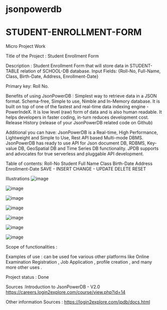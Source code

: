 # jsonpowerdb

# STUDENT-ENROLLMENT-FORM

Micro Project Work

Title of the Project : Student Enrollment Form 

Description : Student Enrollment Form that will store data in STUDENT-TABLE relation of SCHOOL-DB database.
Input Fields: {Roll-No, Full-Name, Class, Birth-Date, Address, Enrollment-Date}

Primary key: Roll No.

Benefits of using JsonPowerDB : 
Simplest way to retrieve data in a JSON format.
Schema-free, Simple to use, Nimble and In-Memory database.
It is built on top of one of the fastest and real-time data indexing engine - PowerIndeX.
It is low level (raw) form of data and is also human readable.
It helps developers in faster coding, in-turn reduces development cost.
Release History (release of your JsonPowerDB related code on Github)

Additional you can have: 
JsonPowerDB is a Real-time, High Performance, Lightweight and Simple to Use, Rest API based Multi-mode DBMS. JsonPowerDB has ready to use API for Json document DB, RDBMS, Key-value DB, GeoSpatial DB and Time Series DB functionality. JPDB supports and advocates for true serverless and pluggable API development.

Table of contents:
Roll-No
Student Full Name
Class
Birth-Date
Address
Enrollment-Date
SAVE - INSERT
CHANGE - UPDATE
DELETE
RESET

Illustrations
![image](https://github.com/user-attachments/assets/8ecdc5f6-246d-4b1a-b124-f5e4108adf01)

![image](https://github.com/user-attachments/assets/60295250-5b00-4158-a9f8-252e5414a330)

![image](https://github.com/user-attachments/assets/63ace848-c1f0-43de-9acc-bae699828dc3)

![image](https://github.com/user-attachments/assets/b0c4daf4-5647-493d-bdb0-da5e536cab1c)

![image](https://github.com/user-attachments/assets/cc3ab369-538b-4cc8-85c9-153cb1f727a0)

![image](https://github.com/user-attachments/assets/083a5ea5-fd4a-4af1-afbe-1ed0b06001f9)

![image](https://github.com/user-attachments/assets/97b38999-52c3-490b-9a91-1936ae302645)

Scope of functionalities : 

Examples of use : can be used foe various other platforms like Online Examination Registration , Job Application , profile creation , and many more other uses .

Project status : Done

Sources :Introduction to JsonPowerDB - V2.0
https://careers.login2explore.com/course/view.php?id=14

Other information Sources :
https://login2explore.com/jpdb/docs.html
